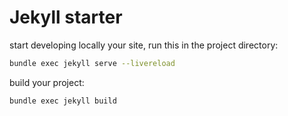 # Jekyll starter

start developing locally your site, run this in the project directory:

```sh
bundle exec jekyll serve --livereload
```

build your project:

```sh
bundle exec jekyll build
```
